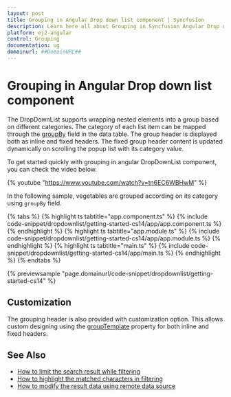 ```yaml
---
layout: post
title: Grouping in Angular Drop down list component | Syncfusion
description: Learn here all about Grouping in Syncfusion Angular Drop down list component of Syncfusion Essential JS 2 and more.
platform: ej2-angular
control: Grouping 
documentation: ug
domainurl: ##DomainURL##
---
```


# Grouping in Angular Drop down list component

The DropDownList supports wrapping nested elements into a group based on different categories. The category
of each list item can be mapped through the [groupBy](https://ej2.syncfusion.com/angular/documentation/api/drop-down-list/#fields) field in
the data table. The group header is displayed both as inline and fixed headers. The fixed group header content
is updated dynamically on scrolling the popup list with its category value.

To get started quickly with grouping in angular DropDownList component, you can check the video below.

{% youtube "https://www.youtube.com/watch?v=tn6EC6WBHwM" %}

In the following sample, vegetables are grouped according on its category using `groupBy` field.

{% tabs %}
{% highlight ts tabtitle="app.component.ts" %}
{% include code-snippet/dropdownlist/getting-started-cs14/app/app.component.ts %}
{% endhighlight %}
{% highlight ts tabtitle="app.module.ts" %}
{% include code-snippet/dropdownlist/getting-started-cs14/app/app.module.ts %}
{% endhighlight %}
{% highlight ts tabtitle="main.ts" %}
{% include code-snippet/dropdownlist/getting-started-cs14/app/main.ts %}
{% endhighlight %}
{% endtabs %}
  
{% previewsample "page.domainurl/code-snippet/dropdownlist/getting-started-cs14" %}

## Customization

The grouping header is also provided with customization option. This allows custom designing using
the [groupTemplate](https://ej2.syncfusion.com/angular/documentation/api/drop-down-list/#grouptemplate) property for both
inline and fixed headers.

## See Also

* [How to limit the search result while filtering](./how-to/search-on-filtering/)
* [How to highlight the matched characters in filtering](./how-to/highlight-filtering/)
* [How to modify the result data using remote data source](./how-to/modify-data/)